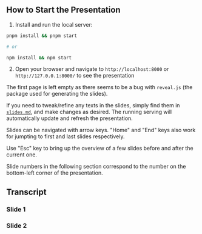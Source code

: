 ## How to Start the Presentation

1. Install and run the local server:
```sh
pnpm install && pnpm start

# or

npm install && npm start
```

2. Open your browser and navigate to `http://localhost:8000` or `http://127.0.0.1:8000/` to see the presentation

The first page is left empty as there seems to be a bug with `reveal.js` (the
package used for generating the slides).

If you need to tweak/refine any texts in the slides, simply find them in
[`slides.md`](slides.md), and make changes as desired. The running serving will
automatically update and refresh the presentation.

Slides can be navigated with arrow keys. "Home" and "End" keys also work for
jumpting to first and last slides respectively.

Use "Esc" key to bring up the overview of a few slides before and after the
current one.

Slide numbers in the following section correspond to the number on the
bottom-left corner of the presentation.

## Transcript

### Slide 1
<Blank>

### Slide 2
